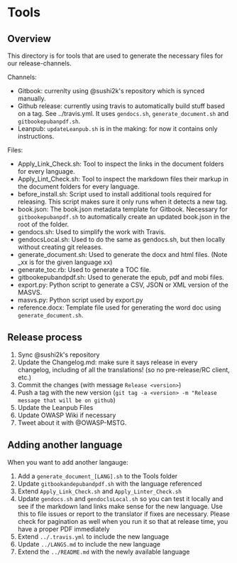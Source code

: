 # Tools

## Overview

This directory is for tools that are used to generate the necessary files for our release-channels.

Channels:

- Gitbook: currenlty using @sushi2k's repository which is synced manually.
- Github release: currently using travis to automatically build stuff based on a tag. See ../travis.yml. It uses `gendocs.sh`, `generate_document.sh` and `gitbookepubanpdf.sh`.
- Leanpub: `updateLeanpub.sh` is in the making: for now it contains only instructions.

Files:

- Apply_Link_Check.sh: Tool to inspect the links in the document folders for every language.
- Apply_Lint_Check.sh: Tool to inspect the markdown files their markup in the document folders for every language.
- before_install.sh: Script used to install additional tools required for releasing. This script makes sure it only runs when it detects a new tag.
- book.json: The book.json metadata template for Gitbook. Necessary for `gitbookepubanpdf.sh` to automatically create an updated book.json in the root of the folder.
- gendocs.sh: Used to simplify the work with Travis.
- gendocsLocal.sh: Used to do the same as gendocs.sh, but then locally without creating git releases.
- generate_document.sh: Used to generate the docx and html files. (Note _xx is for the given language xx)
- generate_toc.rb: Used to generate a TOC file.
- gitbookepubandpdf.sh: Used to generate the epub, pdf and mobi files.
- export.py: Python script to generate a CSV, JSON or XML version of the MASVS.
- masvs.py: Python script used by export.py
- reference.docx: Template file used for generating the word doc using `generate_document.sh`.

## Release process

1. Sync @sushi2k's repository
2. Update the Changelog.md: make sure it says release in every changelog, including of all the translations! (so no pre-release/RC client, etc.)
3. Commit the changes (with message `Release <version>`)
4. Push a tag with the new version (`git tag -a <version> -m "Release message that will be on github`)
5. Update the Leanpub Files
6. Update OWASP Wiki if necessary
7. Tweet about it with @OWASP-MSTG.

## Adding another language

When you want to add another langauge:

1. Add a `generate_document_[LANG].sh` to the Tools folder
2. Update `gitbookandepubandpdf.sh` with the language referenced
3. Extend `Apply_Link_Check.sh` and `Apply_Linter_Check.sh`
4. Update `gendocs.sh` and `gendoclsLocal.sh` so you can test it locally and see if the markdown land links make sense for the new language. Use this to file issues or report to the translator if fixes are necessary. Please check for pagination as well when you run it so that at release time, you have a proper PDF immediately
5. Extend `../.travis.yml` to include the new language
6. Update `../LANGS.md` to include the new language
7. Extend the `../README.md` with the newly available language
